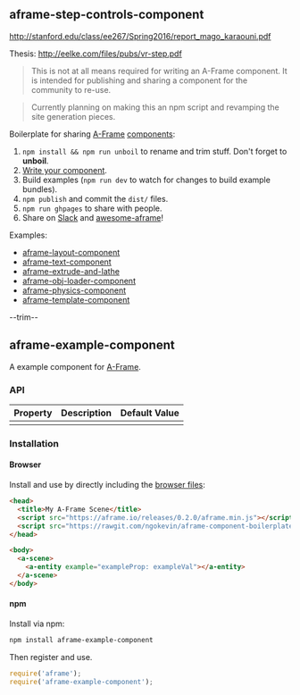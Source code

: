 ## aframe-step-controls-component

http://stanford.edu/class/ee267/Spring2016/report_mago_karaouni.pdf

Thesis:
http://eelke.com/files/pubs/vr-step.pdf

> This is not at all means required for writing an A-Frame component. It is intended for publishing and sharing a component for the community to re-use.

> Currently planning on making this an npm script and revamping the site generation pieces.

Boilerplate for sharing [A-Frame](https://aframe.io) [components](https://aframe.io/docs/core/component.html):

1. `npm install && npm run unboil` to rename and trim stuff. Don't forget to **unboil**.
2. [Write your component](http://ngokevin.com/blog/aframe-component).
3. Build examples (`npm run dev` to watch for changes to build example bundles).
4. `npm publish` and commit the `dist/` files.
5. `npm run ghpages` to share with people.
6. Share on [Slack](https://aframevr-slack.herokuapp.com/) and [awesome-aframe](https://github.com/aframevr/awesome-aframe)!

Examples:

- [aframe-layout-component](https://github.com/ngokevin/aframe-layout-component)
- [aframe-text-component](https://github.com/ngokevin/aframe-text-component)
- [aframe-extrude-and-lathe](https://github.com/JosePedroDias/aframe-extrude-and-lathe)
- [aframe-obj-loader-component](https://github.com/donmccurdy/aframe-obj-loader-component)
- [aframe-physics-component](https://github.com/ngokevin/aframe-physics-component)
- [aframe-template-component](https://github.com/ngokevin/aframe-template-component)

--trim--
## aframe-example-component

A example component for [A-Frame](https://aframe.io).

### API

| Property | Description | Default Value |
| -------- | ----------- | ------------- |
|          |             |               |

### Installation

#### Browser

Install and use by directly including the [browser files](dist):

```html
<head>
  <title>My A-Frame Scene</title>
  <script src="https://aframe.io/releases/0.2.0/aframe.min.js"></script>
  <script src="https://rawgit.com/ngokevin/aframe-component-boilerplate/master/dist/aframe-example-component.min.js"></script>
</head>

<body>
  <a-scene>
    <a-entity example="exampleProp: exampleVal"></a-entity>
  </a-scene>
</body>
```

#### npm

Install via npm:

```bash
npm install aframe-example-component
```

Then register and use.

```js
require('aframe');
require('aframe-example-component');
```
